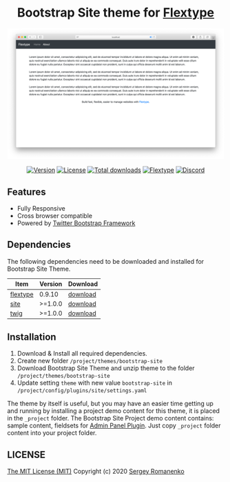 <h1 align="center">Bootstrap Site theme for <a href="https://flextype.org/">Flextype</a></h1>

![preview](preview.png)

<p align="center">
<a href="https://github.com/flextype-themes/bootstrap-site/releases"><img alt="Version" src="https://img.shields.io/github/release/flextype-themes/bootstrap-site.svg?label=version&color=black"></a> <a href="https://github.com/flextype-themes/bootstrap-site"><img src="https://img.shields.io/badge/license-MIT-blue.svg?color=black" alt="License"></a> <a href="https://github.com/flextype-themes/bootstrap-site"><img src="https://img.shields.io/github/downloads/flextype-themes/bootstrap-site/total.svg?color=black" alt="Total downloads"></a> <a href="https://github.com/flextype-themes/bootstrap-site"><img src="https://img.shields.io/badge/Flextype-0.9.10-green.svg?color=black" alt="Flextype"></a> <a href=""><img src="https://img.shields.io/discord/423097982498635778.svg?logo=discord&color=black&label=Discord%20Chat" alt="Discord"></a>
</p>

## Features

* Fully Responsive
* Cross browser compatible
* Powered by [Twitter Bootstrap Framework](https://getbootstrap.com)

## Dependencies

The following dependencies need to be downloaded and installed for Bootstrap Site Theme.

| Item | Version | Download |
|---|---|---|
| [flextype](https://github.com/flextype/flextype) | 0.9.10 | [download](https://github.com/flextype/flextype/) |
| [site](https://github.com/flextype-plugins/site) | >=1.0.0 | [download](https://github.com/flextype-plugins/site/releases) |
| [twig](https://github.com/flextype-plugins/twig) | >=1.0.0 | [download](https://github.com/flextype-plugins/twig/releases) |

## Installation

1. Download & Install all required dependencies.
2. Create new folder `/project/themes/bootstrap-site`
3. Download Bootstrap Site Theme and unzip theme to the folder `/project/themes/bootstrap-site`
4. Update setting `theme` with new value `bootstrap-site` in `/project/config/plugins/site/settings.yaml`

The theme by itself is useful, but you may have an easier time getting up and running by installing a project demo content for this theme, it is placed in the `_project` folder. The Bootstrap Site Project demo content contains: sample content, fieldsets for [Admin Panel Plugin](https://github.com/flextype-plugins/admin). Just copy `_project` folder content into your project folder.

## LICENSE
[The MIT License (MIT)](https://github.com/flextype-themes/bootstrap-site/blob/master/LICENSE.txt)
Copyright (c) 2020 [Sergey Romanenko](https://github.com/Awilum)
